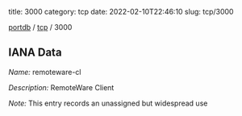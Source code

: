 title: 3000
category: tcp
date: 2022-02-10T22:46:10
slug: tcp/3000

[portdb](/) / [tcp](/category/tcp.html) / 3000


## IANA Data

_Name:_ remoteware-cl

_Description:_ RemoteWare Client

_Note:_ This entry records an unassigned but widespread use

